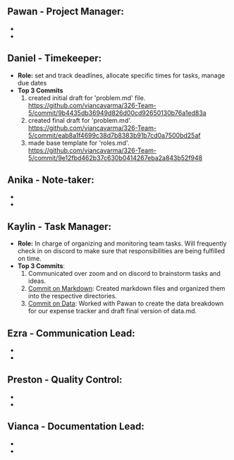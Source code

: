 
Pawan - Project Manager: 
  - 
  -
  -
## Daniel - Timekeeper: 
- **Role:** set and track deadlines, allocate specific times for tasks, manage due dates
- **Top 3 Commits**
  1. created initial draft for 'problem.md' file. https://github.com/viancavarma/326-Team-5/commit/9b4435db36949d826d00cd92650130b76a1ed83a
  2. created final draft for 'problem.md'. https://github.com/viancavarma/326-Team-5/commit/eab8a1f4699c38d7b8383b91b7cd0a7500bd25af
  3. made base template for 'roles.md'. https://github.com/viancavarma/326-Team-5/commit/9e12fbd462b37c630b0414267eba2a843b52f948

Anika - Note-taker: 
  -
  -
  -
## Kaylin - Task Manager:
  - **Role:** In charge of organizing and monitoring team tasks. Will frequently check in on discord to make sure that responsibilities are being fulfilled on time.
  - **Top 3 Commits**:
    1. Communicated over zoom and on discord to brainstorm tasks and ideas. 
    2. [Commit on Markdown](https://github.com/viancavarma/326-Team-5/commit/c2fa8de23c862337b968f6fdbe04252878b36587): Created markdown files and organized them into the respective directories.
    3. [Commit on Data](https://github.com/viancavarma/326-Team-5/commit/c06e03a493e2cd30d014787b98d4f7d25a787a86): Worked with Pawan to create the data breakdown for our expense tracker and draft final version of data.md.

Ezra - Communication Lead: 
  -
  -
  -
Preston - Quality Control:
  -
  -
  -
Vianca - Documentation Lead: 
  -
  -
  -

